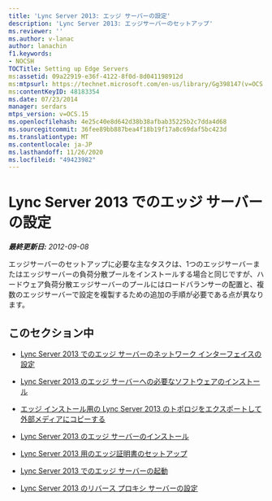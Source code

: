 ```yaml
---
title: 'Lync Server 2013: エッジ サーバーの設定'
description: 'Lync Server 2013: エッジサーバーのセットアップ'
ms.reviewer: ''
ms.author: v-lanac
author: lanachin
f1.keywords:
- NOCSH
TOCTitle: Setting up Edge Servers
ms:assetid: 09a22919-e36f-4122-8f0d-8d041198912d
ms:mtpsurl: https://technet.microsoft.com/en-us/library/Gg398147(v=OCS.15)
ms:contentKeyID: 48183354
ms.date: 07/23/2014
manager: serdars
mtps_version: v=OCS.15
ms.openlocfilehash: 4e25c40e8d642d38b38afbab35225b2c7dda4d68
ms.sourcegitcommit: 36fee89bb887bea4f18b19f17a8c69daf5bc423d
ms.translationtype: MT
ms.contentlocale: ja-JP
ms.lasthandoff: 11/26/2020
ms.locfileid: "49423982"
---
```

# <a name="setting-up-edge-servers-in-lync-server-2013"></a>Lync Server 2013 でのエッジ サーバーの設定

<div data-xmlns="http://www.w3.org/1999/xhtml">

<div class="topic" data-xmlns="http://www.w3.org/1999/xhtml" data-msxsl="urn:schemas-microsoft-com:xslt" data-cs="https://msdn.microsoft.com/">

<div data-asp="https://msdn2.microsoft.com/asp">



</div>

<div id="mainSection">

<div id="mainBody">

<span> </span>

_**最終更新日:** 2012-09-08_

エッジサーバーのセットアップに必要な主なタスクは、1つのエッジサーバーまたはエッジサーバーの負荷分散プールをインストールする場合と同じですが、ハードウェア負荷分散エッジサーバーのプールにはロードバランサーの配置と、複数のエッジサーバーで設定を複製するための追加の手順が必要である点が異なります。

<div>

## <a name="in-this-section"></a>このセクション中

  - [Lync Server 2013 でのエッジ サーバーのネットワーク インターフェイスの設定](lync-server-2013-set-up-network-interfaces-for-edge-servers.md)

  - [Lync Server 2013 のエッジ サーバーへの必要なソフトウェアのインストール](lync-server-2013-install-prerequisite-software-on-edge-servers.md)

  - [エッジ インストール用の Lync Server 2013 のトポロジをエクスポートして外部メディアにコピーする](lync-server-2013-export-your-topology-and-copy-it-to-external-media-for-edge-installation.md)

  - [Lync Server 2013 のエッジ サーバーのインストール](lync-server-2013-install-edge-servers.md)

  - [Lync Server 2013 用のエッジ証明書のセットアップ](lync-server-2013-set-up-edge-certificates.md)

  - [Lync Server 2013 でのエッジ サーバーの起動](lync-server-2013-start-edge-servers.md)

  - [Lync Server 2013 のリバース プロキシ サーバーの設定](lync-server-2013-setting-up-reverse-proxy-servers.md)

</div>

</div>

<span> </span>

</div>

</div>

</div>

